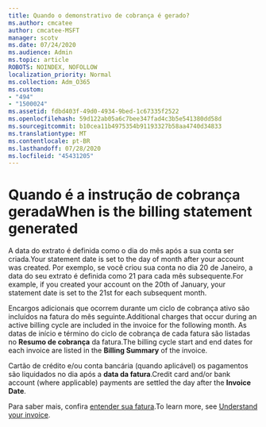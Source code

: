 ```yaml
---
title: Quando o demonstrativo de cobrança é gerado?
ms.author: cmcatee
author: cmcatee-MSFT
manager: scotv
ms.date: 07/24/2020
ms.audience: Admin
ms.topic: article
ROBOTS: NOINDEX, NOFOLLOW
localization_priority: Normal
ms.collection: Adm_O365
ms.custom:
- "494"
- "1500024"
ms.assetid: fdbd403f-49d0-4934-9bed-1c67335f2522
ms.openlocfilehash: 59d122ab05a6c7bee347fad4c3b5e541380dd58d
ms.sourcegitcommit: b10cea11b4975354b91193327b58aa4740d34833
ms.translationtype: MT
ms.contentlocale: pt-BR
ms.lasthandoff: 07/28/2020
ms.locfileid: "45431205"
---
```

# <a name="when-is-the-billing-statement-generated"></a><span data-ttu-id="60141-102">Quando é a instrução de cobrança gerada</span><span class="sxs-lookup"><span data-stu-id="60141-102">When is the billing statement generated</span></span>

<span data-ttu-id="60141-103">A data do extrato é definida como o dia do mês após a sua conta ser criada.</span><span class="sxs-lookup"><span data-stu-id="60141-103">Your statement date is set to the day of month after your account was created.</span></span> <span data-ttu-id="60141-104">Por exemplo, se você criou sua conta no dia 20 de Janeiro, a data do seu extrato é definida como 21 para cada mês subsequente.</span><span class="sxs-lookup"><span data-stu-id="60141-104">For example, if you created your account on the 20th of January, your statement date is set to the 21st for each subsequent month.</span></span>

<span data-ttu-id="60141-105">Encargos adicionais que ocorrem durante um ciclo de cobrança ativo são incluídos na fatura do mês seguinte.</span><span class="sxs-lookup"><span data-stu-id="60141-105">Additional charges that occur during an active billing cycle are included in the invoice for the following month.</span></span> <span data-ttu-id="60141-106">As datas de início e término do ciclo de cobrança de cada fatura são listadas no **Resumo de cobrança** da fatura.</span><span class="sxs-lookup"><span data-stu-id="60141-106">The billing cycle start and end dates for each invoice are listed in the **Billing Summary** of the invoice.</span></span>

<span data-ttu-id="60141-107">Cartão de crédito e/ou conta bancária (quando aplicável) os pagamentos são liquidados no dia após a **data da fatura**.</span><span class="sxs-lookup"><span data-stu-id="60141-107">Credit card and/or bank account (where applicable) payments are settled the day after the **Invoice Date**.</span></span>
  
<span data-ttu-id="60141-108">Para saber mais, confira [entender sua fatura](https://docs.microsoft.com/microsoft-365/commerce/billing-and-payments/understand-your-invoice2).</span><span class="sxs-lookup"><span data-stu-id="60141-108">To learn more, see [Understand your invoice](https://docs.microsoft.com/microsoft-365/commerce/billing-and-payments/understand-your-invoice2).</span></span>